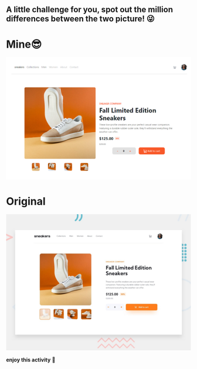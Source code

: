 

## A little challenge for you, spot out the million differences between the two picture! 😜

# Mine😎

![Frontend Mentor](./mehWebsite.png)

# Original
![Design preview for the E-commerce product page coding challenge](./design/desktop-preview.jpg)


**enjoy this activity** 🚀
